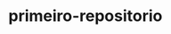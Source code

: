 # primeiro-repositorio
<!-- para copiar o código em html:

```<html>
<h1> meu primeiro arquivo em HTML </h1>
</html>
```
